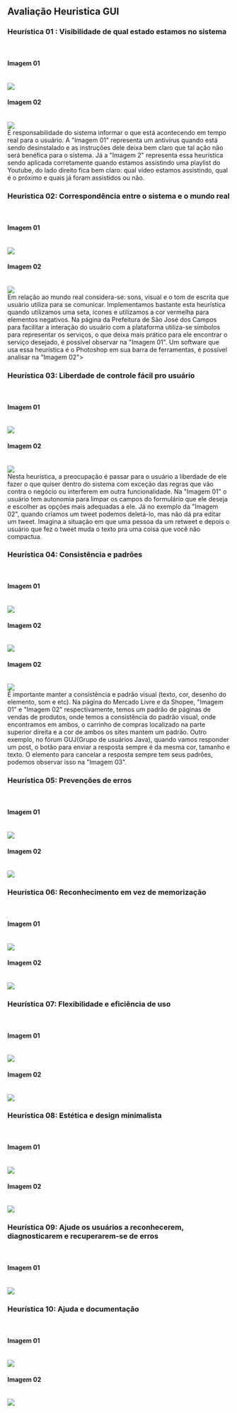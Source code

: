 <h2> Avaliação Heuristica GUI </h2>

<h3> Heurística 01 : Visibilidade de qual estado estamos no sistema</h3><br>
<h4> Imagem 01</h4><br>
<img src = "Imagens/heuristica01.png"><br>
<h4> Imagem 02</h4><br>
<img src = "Imagens/heuristica01.1.png"><br>
É responsabilidade do sistema informar o que está acontecendo em tempo real para o usuário. A "Imagem 01" representa um antivírus quando está sendo desinstalado e as instruções dele deixa bem claro que tal ação não será benéfica para o sistema. Já a "Imagem 2" representa essa heurística sendo aplicada corretamente quando estamos assistindo uma playlist do Youtube, do lado direito fica bem claro: qual vídeo estamos assistindo, qual é o próximo e quais já foram assistidos ou não.<br>

<h3> Heuristica 02: Correspondência entre o sistema e o mundo real </h3><br>
<h4> Imagem 01</h4><br>
<img src = "Imagens/heuristica02.png"><br>
<h4> Imagem 02</h4><br>
<img src = "Imagens/heuristica02.1.png"><br>
Em relação ao mundo real considera-se: sons, visual e o tom de escrita que usuário utiliza para se comunicar. Implementamos bastante esta heurística quando utilizamos uma seta, ícones e utilizamos a cor vermelha para elementos negativos. Na página da Prefeitura de São José dos Campos para facilitar a interação do usuário com a plataforma utiliza-se símbolos para representar os serviços, o que deixa mais prático para ele encontrar o serviço desejado, é possível observar na "Imagem 01". Um software que usa essa heurística é o Photoshop em sua barra de ferramentas, é possível analisar na "Imagem 02"><br>

<h3> Heurística 03: Liberdade de controle fácil pro usuário</h3><br>
<h4> Imagem 01</h4><br>
<img src = "Imagens/heuristica03MinisterioAgricultura.png"><br>
<h4> Imagem 02</h4><br>
<img src = "Imagens/heuristica03.1.png"><br>
Nesta heurística, a preocupação é passar para o usuário a liberdade de ele fazer o que quiser dentro do sistema com exceção das regras que vão contra o negócio ou interferem em outra funcionalidade. Na "Imagem 01" o usuário tem autonomia para limpar os campos do formulário que ele deseja e escolher as opções mais adequadas a ele. Já no exemplo da "Imagem 02", quando criamos um tweet podemos deletá-lo, mas não dá pra editar um tweet. Imagina a situação em que uma pessoa da um retweet e depois o usuário que fez o tweet muda o texto pra uma coisa que você não compactua.<br>

<h3> Heurística 04: Consistência e padrões</h3><br>
<h4> Imagem 01</h4><br>
<img src = "Imagens/heuristica04.png"><br>
<h4> Imagem 02</h4><br>
<img src = "Imagens/heuristica04.1.png"><br>
<h4> Imagem 02</h4><br>
<img src = "Imagens/heuristica04.2.png"><br>
É importante manter a consistência e padrão visual (texto, cor, desenho do elemento, som e etc). Na página do Mercado Livre e da Shopee, "Imagem 01" e "Imagem 02" respectivamente, temos um padrão de páginas de vendas de produtos, onde temos a consistência do padrão visual, onde encontramos em ambos, o carrinho de compras localizado na parte superior direita e a cor de ambos os sites mantem um padrão. Outro exemplo, no fórum GUJ(Grupo de usuários Java), quando vamos responder um post, o botão para enviar a resposta sempre é da mesma cor, tamanho e texto. O elemento para cancelar a resposta sempre tem seus padrões, podemos observar isso na "Imagem 03".

<h3> Heurística 05: Prevenções de erros</h3><br>
<h4> Imagem 01</h4><br>
<img src = "Imagens/heuristica05.1.png"><br>
<h4> Imagem 02</h4><br>
<img src = "Imagens/heuristica05.2.png"><br>

<h3> Heurística 06: Reconhecimento em vez de memorização</h3><br>
<h4> Imagem 01</h4><br>
<img src = "Imagens/heuristica06.png"><br>
<h4> Imagem 02</h4><br>
<img src = "Imagens/heuristica06.1.png"><br>

<h3> Heurística 07: Flexibilidade e eficiência de uso</h3><br>
<h4> Imagem 01</h4><br>
<img src = "Imagens/heuristica07.png"><br>
<h4> Imagem 02</h4><br>
<img src = "Imagens/heuristica07.1.png"><br>

<h3> Heurística 08: Estética e design minimalista</h3><br>
<h4> Imagem 01</h4><br>
<img src = "Imagens/heuristica08.png"><br>
<h4> Imagem 02</h4><br>
<img src = "Imagens/heuristica08.1.png"><br>

<h3> Heurística 09: Ajude os usuários a reconhecerem, diagnosticarem e recuperarem-se de erros</h3><br>
<h4> Imagem 01</h4><br>
<img src = "Imagens/heuristica09.1.png"><br>

<h3> Heurística 10: Ajuda e documentação</h3><br>
<h4> Imagem 01</h4><br>
<img src = "Imagens/heuristica10.png"><br>
<h4> Imagem 02</h4><br>
<img src = "Imagens/heuristica10.1.png"><br>
